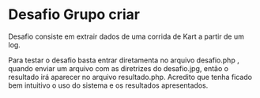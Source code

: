 # Desafio Grupo criar
Desafio consiste em extrair dados de uma corrida de Kart a partir de um log.

Para testar o desafio basta entrar diretamenta no arquivo desafio.php , quando enviar um arquivo com as diretrizes do desafio.jpg,
então o resultado irá aparecer no arquivo resultado.php.
Acredito que tenha ficado bem intuitivo o uso do sistema e os resultados apresentados.
